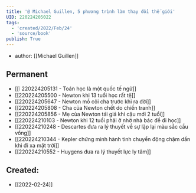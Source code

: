 ```yaml
---
title: '@ Michael Guillen, 5 phương trình làm thay đổi thế giới'
UID: 220224205022
tags:
  - 'created/2022/Feb/24'
  - 'source/book'
publish: True
---
```

- author: [[Michael Guillen]]

## Permanent
- [[❕ 220224205131 - Toán học là một quốc tế ngữ]]
- [[220224205500 - Newton khi 13 tuổi học rất tệ]]
- [[220224205647 - Newton mồ côi cha trước khi ra đời]]
- [[220224205808 - Cha của Newton chết do chiến tranh]]
- [[220224205856 - Mẹ của Newton tái giá khi cậu mới 2 tuổi]]
- [[220224210103 - Newton khi 12 tuổi phải ở nhờ nhà bác để đi học]]
- [[220224210248 - Descartes đưa ra lý thuyết về sự lặp lại màu sắc cầu vồng]]
- [[220224210344 - Kepler chứng minh hành tinh chuyển động chậm dần khi đi xa mặt trời]]
- [[220224210552 - Huygens đưa ra lý thuyết lực ly tâm]]



## Created:
- [[2022-02-24]]
